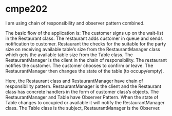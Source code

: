 # cmpe202


I am using chain of responsibility and observer pattern combined.

The basic flow of the application is: 
The customer signs up on the wait-list in the Restaurant class. The restaurant adds customer in queue and sends notification to customer. Restaurant the checks for the suitable for the party size on receiving available table’s size from the RestaurantManager class which gets the available table size from the Table class. The RestaurantManager is the client in the chain of responsibility. The restaurant notifies the customer. The customer chooses to confirm or leave. The RestaurantManager then changes the state of the table (to occupy/empty). 

Here, the Restaurant class and RestaurantManager have chain of responsibility pattern. RestaurantManager is the client and the Restaurant class has concrete handlers in the form of customer class’s objects. The RestaurantManager and Table have Observer Pattern. When the state of Table changes to occupied or available it will notify the RestaurantManager class. The Table class is the subject, RestaurantManager is the Observer.


